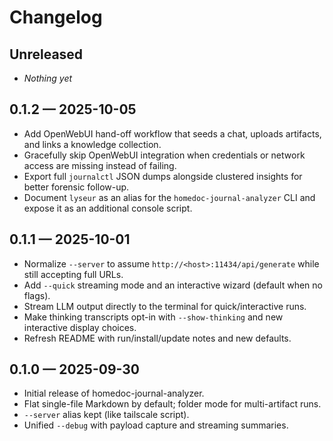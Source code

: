 # Changelog

## Unreleased
- _Nothing yet_

## 0.1.2 — 2025-10-05
- Add OpenWebUI hand-off workflow that seeds a chat, uploads artifacts, and links a knowledge collection.
- Gracefully skip OpenWebUI integration when credentials or network access are missing instead of failing.
- Export full `journalctl` JSON dumps alongside clustered insights for better forensic follow-up.
- Document `lyseur` as an alias for the `homedoc-journal-analyzer` CLI and expose it as an additional console script.

## 0.1.1 — 2025-10-01
- Normalize `--server` to assume `http://<host>:11434/api/generate` while still accepting full URLs.
- Add `--quick` streaming mode and an interactive wizard (default when no flags).
- Stream LLM output directly to the terminal for quick/interactive runs.
- Make thinking transcripts opt-in with `--show-thinking` and new interactive display choices.
- Refresh README with run/install/update notes and new defaults.

## 0.1.0 — 2025-09-30
- Initial release of homedoc-journal-analyzer.
- Flat single-file Markdown by default; folder mode for multi-artifact runs.
- `--server` alias kept (like tailscale script).
- Unified `--debug` with payload capture and streaming summaries.
